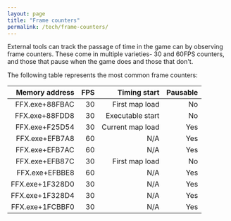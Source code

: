 ```yaml
---
layout: page
title: "Frame counters"
permalink: /tech/frame-counters/
---
```


External tools can track the passage of time in the game can by observing frame counters. These come in multiple varieties- 30 and 60FPS counters, and those that pause when the game does and those that don't.

The following table represents the most common frame counters:

|  Memory address | FPS |     Timing start | Pausable |
| ---------------:| ---:| ----------------:| --------:|
|  FFX.exe+88FBAC |  30 |   First map load |       No |
|  FFX.exe+88FDD8 |  30 | Executable start |       No |
|  FFX.exe+F25D54 |  30 | Current map load |      Yes |
|  FFX.exe+EFB7A8 |  60 |              N/A |      Yes |
|  FFX.exe+EFB7AC |  60 |              N/A |      Yes |
|  FFX.exe+EFB87C |  30 |   First map load |       No |
|  FFX.exe+EFBBE8 |  60 |              N/A |      Yes |
| FFX.exe+1F328D0 |  30 |              N/A |      Yes |
| FFX.exe+1F328D4 |  30 |              N/A |      Yes |
| FFX.exe+1FCBBF0 |  30 |              N/A |      Yes |

